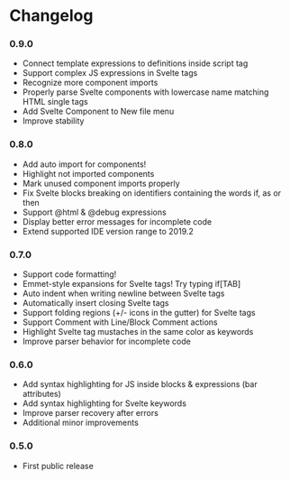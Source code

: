 # Changelog

<h3>0.9.0</h3>
<ul>
    <li>Connect template expressions to definitions inside script tag</li>
    <li>Support complex JS expressions in Svelte tags</li>
    <li>Recognize more component imports</li>
    <li>Properly parse Svelte components with lowercase name matching HTML single tags</li>  
    <li>Add Svelte Component to New file menu</li>
    <li>Improve stability</li>
</ul>

<h3>0.8.0</h3>
<ul>
    <li>Add auto import for components!</li>
    <li>Highlight not imported components</li>
    <li>Mark unused component imports properly</li>
    <li>Fix Svelte blocks breaking on identifiers containing the words if, as or then</li>
    <li>Support @html & @debug expressions</li>
    <li>Display better error messages for incomplete code</li>
    <li>Extend supported IDE version range to 2019.2</li>
</ul>

<h3>0.7.0</h3>
<ul>
    <li>Support code formatting!</li>
    <li>Emmet-style expansions for Svelte tags! Try typing if[TAB]</li>
    <li>Auto indent when writing newline between Svelte tags</li>
    <li>Automatically insert closing Svelte tags</li>
    <li>Support folding regions (+/- icons in the gutter) for Svelte tags</li>
    <li>Support Comment with Line/Block Comment actions</li>
    <li>Highlight Svelte tag mustaches in the same color as keywords</li>
    <li>Improve parser behavior for incomplete code</li>
</ul>

<h3>0.6.0</h3>
<ul>
    <li>Add syntax highlighting for JS inside blocks & expressions (bar attributes)</li>
    <li>Add syntax highlighting for Svelte keywords</li>
    <li>Improve parser recovery after errors</li>
    <li>Additional minor improvements</li>
</ul>

<h3>0.5.0</h3>
<ul>
    <li>First public release</li>
</ul>
